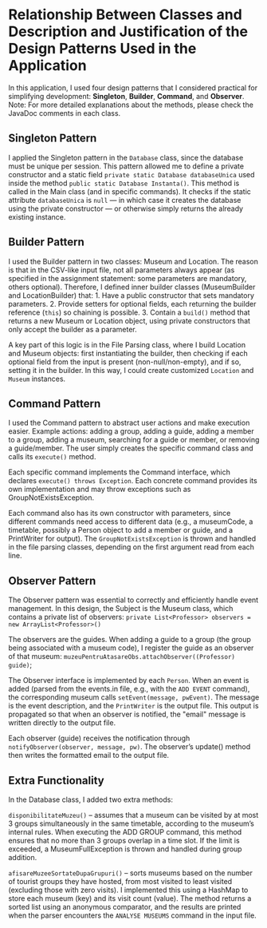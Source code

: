 # Relationship Between Classes and Description and Justification of the Design Patterns Used in the Application

In this application, I used four design patterns that I considered practical for simplifying development: **Singleton**, **Builder**, **Command**, and **Observer**.
Note: For more detailed explanations about the methods, please check the JavaDoc comments in each class.

## Singleton Pattern

I applied the Singleton pattern in the `Database` class, since the database must be unique per session.
This pattern allowed me to define a private constructor and a static field
`private static Database databaseUnica` used inside the method `public static Database Instanta()`.
This method is called in the Main class (and in specific commands). It checks if the static attribute `databaseUnica` is `null` — in which case it creates the database using the private constructor — or otherwise simply returns the already existing instance.

## Builder Pattern

I used the Builder pattern in two classes: Museum and Location.
The reason is that in the CSV-like input file, not all parameters always appear (as specified in the assignment statement: some parameters are mandatory, others optional).
Therefore, I defined inner builder classes (MuseumBuilder and LocationBuilder) that:
    1. Have a public constructor that sets mandatory parameters.
    2. Provide setters for optional fields, each returning the builder reference (`this`) so chaining is possible.
    3. Contain a `build()` method that returns a new Museum or Location object, using private constructors that only accept the builder as a parameter.

A key part of this logic is in the File Parsing class, where I build Location and Museum objects: first instantiating the builder, then checking if each optional field from the input is present (non-null/non-empty), and if so, setting it in the builder. In this way, I could create customized `Location` and `Museum` instances.

## Command Pattern

I used the Command pattern to abstract user actions and make execution easier.
Example actions: adding a group, adding a guide, adding a member to a group, adding a museum, searching for a guide or member, or removing a guide/member.
The user simply creates the specific command class and calls its `execute()` method.

Each specific command implements the Command interface, which declares `execute() throws Exception`.
Each concrete command provides its own implementation and may throw exceptions such as GroupNotExistsException.

Each command also has its own constructor with parameters, since different commands need access to different data (e.g., a museumCode, a timetable, possibly a Person object to add a member or guide, and a PrintWriter for output).
The `GroupNotExistsException` is thrown and handled in the file parsing classes, depending on the first argument read from each line.

## Observer Pattern
The Observer pattern was essential to correctly and efficiently handle event management.
In this design, the Subject is the Museum class, which contains a private list of observers:
`private List<Professor> observers = new ArrayList<Professor>()`

The observers are the guides. When adding a guide to a group (the group being associated with a museum code), I register the guide as an observer of that museum:
`muzeuPentruAtasareObs.attachObserver((Professor) guide)`;

The Observer interface is implemented by each `Person`. When an event is added (parsed from the events.in file, e.g., with the `ADD EVENT` command), the corresponding museum calls `setEvent(message, pwEvent)`.
The message is the event description, and the `PrintWriter` is the output file. This output is propagated so that when an observer is notified, the "email" message is written directly to the output file.

Each observer (guide) receives the notification through `notifyObserver(observer, message, pw)`.
The observer’s update() method then writes the formatted email to the output file.

## Extra Functionality
In the Database class, I added two extra methods:

`disponibilitateMuzeu()` – assumes that a museum can be visited by at most 3 groups simultaneously in the same timetable, according to the museum’s internal rules.
When executing the ADD GROUP command, this method ensures that no more than 3 groups overlap in a time slot.
If the limit is exceeded, a MuseumFullException is thrown and handled during group addition.

`afisareMuzeeSortateDupaGrupuri()` – sorts museums based on the number of tourist groups they have hosted, from most visited to least visited (excluding those with zero visits).
I implemented this using a HashMap to store each museum (key) and its visit count (value).
The method returns a sorted list using an anonymous comparator, and the results are printed when the parser encounters the `ANALYSE MUSEUMS` command in the input file.
